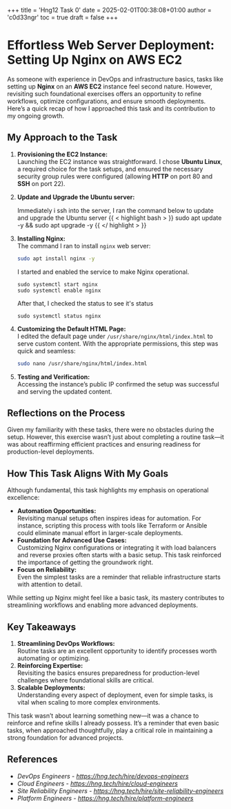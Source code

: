 +++
title = 'Hng12 Task 0'
date = 2025-02-01T00:38:08+01:00
author = 'c0d33ngr'
toc = true
draft = false
+++

# **Effortless Web Server Deployment: Setting Up Nginx on AWS EC2**

As someone with experience in DevOps and infrastructure basics, tasks like setting up **Nginx** on an **AWS EC2** instance feel second nature. However, revisiting such foundational exercises offers an opportunity to refine workflows, optimize configurations, and ensure smooth deployments. Here’s a quick recap of how I approached this task and its contribution to my ongoing growth.

## **My Approach to the Task**

1. **Provisioning the EC2 Instance:**  
   Launching the EC2 instance was straightforward. I chose **Ubuntu Linux**, a required choice for the task setups, and ensured the necessary security group rules were configured (allowing **HTTP** on port 80 and **SSH** on port 22).

2. **Update and Upgrade the Ubuntu server:**

   Immediately i ssh into the server, I ran the command below to update and upgrade the Ubuntu server
{{ < highlight bash > }}
sudo apt update -y && sudo apt upgrade -y
{{ </ highlight > }}

3. **Installing Nginx:**  
   The command I ran to install `nginx` web server:
   ```bash
   sudo apt install nginx -y
   ```
   I started and enabled the service to make Nginx operational.
   ```
   sudo systemctl start nginx
   sudo systemctl enable nginx
   ```
   
   After that, I checked the status to see it's status
   ```
   sudo systemctl status nginx
   ```

4. **Customizing the Default HTML Page:**  
   I edited the default page under `/usr/share/nginx/html/index.html` to serve custom content. With the appropriate permissions, this step was quick and seamless:
   ```bash
   sudo nano /usr/share/nginx/html/index.html
   ```

5. **Testing and Verification:**  
   Accessing the instance’s public IP confirmed the setup was successful and serving the updated content.

## **Reflections on the Process**

Given my familiarity with these tasks, there were no obstacles during the setup. However, this exercise wasn’t just about completing a routine task—it was about reaffirming efficient practices and ensuring readiness for production-level deployments. 

## **How This Task Aligns With My Goals**

Although fundamental, this task highlights my emphasis on operational excellence:
- **Automation Opportunities:**  
   Revisiting manual setups often inspires ideas for automation. For instance, scripting this process with tools like Terraform or Ansible could eliminate manual effort in larger-scale deployments.
- **Foundation for Advanced Use Cases:**  
   Customizing Nginx configurations or integrating it with load balancers and reverse proxies often starts with a basic setup. This task reinforced the importance of getting the groundwork right.
- **Focus on Reliability:**  
   Even the simplest tasks are a reminder that reliable infrastructure starts with attention to detail.

While setting up Nginx might feel like a basic task, its mastery contributes to streamlining workflows and enabling more advanced deployments.

## **Key Takeaways**

1. **Streamlining DevOps Workflows:**  
   Routine tasks are an excellent opportunity to identify processes worth automating or optimizing.
2. **Reinforcing Expertise:**  
   Revisiting the basics ensures preparedness for production-level challenges where foundational skills are critical.
3. **Scalable Deployments:**  
   Understanding every aspect of deployment, even for simple tasks, is vital when scaling to more complex environments.

This task wasn’t about learning something new—it was a chance to reinforce and refine skills I already possess. It’s a reminder that even basic tasks, when approached thoughtfully, play a critical role in maintaining a strong foundation for advanced projects.

## References

- _DevOps Engineers - https://hng.tech/hire/devops-engineers_
- _Cloud Engineers - https://hng.tech/hire/cloud-engineers_
- _Site Reliability Engineers - https://hng.tech/hire/site-reliability-engineers_
- _Platform Engineers - https://hng.tech/hire/platform-engineers_
